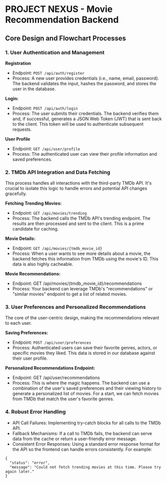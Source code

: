 # PROJECT NEXUS - Movie Recommendation Backend

## Core Design and Flowchart Processes

### 1. User Authentication and Management
**Registration**
- Endpoint: `POST /api/auth/register`
- Process: A new user provides credentials (i.e., name, email, password). The backend validates the input, hashes the password, and stores the user in the database.

**Login:**
- Endpoint: `POST /api/auth/login`
- Process: The user submits their credentials. The backend verifies them and, if successful, generates a JSON Web Token (JWT) that is sent back to the client. This token will be used to authenticate subsequent requests.

**User Profile**
- Endpoint: `GET /api/user/profile`
- Process: The authenticated user can view their profile information and saved preferences.

### 2. TMDb API Integration and Data Fetching
This process handles all interactions with the third-party TMDb API. It's crucial to isolate this logic to handle errors and potential API changes gracefully.

**Fetching Trending Movies:**
- Endpoint: `GET /api/movies/trending`
- Process: The backend calls the TMDb API's trending endpoint. The results are then processed and sent to the client. This is a prime candidate for caching.

**Movie Details:**
- Endpoint: `GET /api/movies/{tmdb_movie_id}`
- Process: When a user wants to see more details about a movie, the backend fetches this information from TMDb using the movie's ID. This data is also highly cacheable.

**Movie Recommendations:**
- Endpoint: GET /api/movies/{tmdb_movie_id}/recommendations
- Process: Your backend can leverage TMDb's "recommendations" or "similar movies" endpoint to get a list of related movies.

### 3. User Preferences and Personalized Recommendations
The core of the user-centric design, making the recommendations relevant to each user.

**Saving Preferences:**
- Endpoint: `POST /api/user/preferences`
- Process: Authenticated users can save their favorite genres, actors, or specific movies they liked. This data is stored in our database against their user profile.

**Personalized Recommendations Endpoint:**
- Endpoint: GET /api/user/recommendations
- Process: This is where the magic happens. The backend can use a combination of the user's saved preferences and their viewing history to generate a personalized list of movies. For a start, we can fetch movies from TMDb that match the user's favorite genres.

### 4. Robust Error Handling
- API Call Failures: Implementing try-catch blocks for all calls to the TMDb API.
- Fallback Mechanisms: If a call to TMDb fails, the backend can serve data from the cache or return a user-friendly error message.
- Consistent Error Responses: Using a standard error response format for the API so the frontend can handle errors consistently. For example:
``` 
{
  "status": "error",
  "message": "Could not fetch trending movies at this time. Please try again later."
} 
```